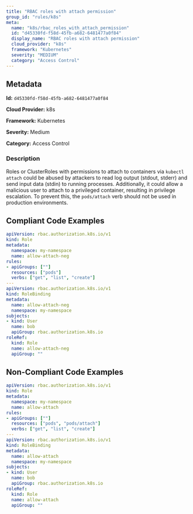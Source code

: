```yaml
---
title: "RBAC roles with attach permission"
group_id: "rules/k8s"
meta:
  name: "k8s/rbac_roles_with_attach_permission"
  id: "d45330fd-f58d-45fb-a682-6481477a0f84"
  display_name: "RBAC roles with attach permission"
  cloud_provider: "k8s"
  framework: "Kubernetes"
  severity: "MEDIUM"
  category: "Access Control"
---
```

## Metadata

**Id:** `d45330fd-f58d-45fb-a682-6481477a0f84`

**Cloud Provider:** k8s

**Framework:** Kubernetes

**Severity:** Medium

**Category:** Access Control

### Description

 Roles or ClusterRoles with permissions to attach to containers via `kubectl attach` could be abused by attackers to read log output (stdout, stderr) and send input data (stdin) to running processes. Additionally, it could allow a malicious user to attach to a privileged container, resulting in privilege escalation. To prevent this, the `pods/attach` verb should not be used in production environments.


## Compliant Code Examples
```yaml
apiVersion: rbac.authorization.k8s.io/v1
kind: Role
metadata:
  namespace: my-namespace
  name: allow-attach-neg
rules:
- apiGroups: [""]
  resources: ["pods"]
  verbs: ["get", "list", "create"]
---
apiVersion: rbac.authorization.k8s.io/v1
kind: RoleBinding
metadata:
  name: allow-attach-neg
  namespace: my-namespace
subjects:
- kind: User
  name: bob
  apiGroup: rbac.authorization.k8s.io
roleRef:
  kind: Role
  name: allow-attach-neg
  apiGroup: ""

```
## Non-Compliant Code Examples
```yaml
apiVersion: rbac.authorization.k8s.io/v1
kind: Role
metadata:
  namespace: my-namespace
  name: allow-attach
rules:
- apiGroups: [""]
  resources: ["pods", "pods/attach"]
  verbs: ["get", "list", "create"]
---
apiVersion: rbac.authorization.k8s.io/v1
kind: RoleBinding
metadata:
  name: allow-attach
  namespace: my-namespace
subjects:
- kind: User
  name: bob
  apiGroup: rbac.authorization.k8s.io
roleRef:
  kind: Role
  name: allow-attach
  apiGroup: ""

```